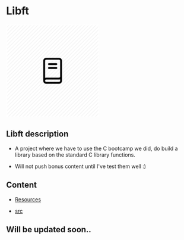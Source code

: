 # Libft

<img src="../Files/lib.png" width="250" />

## Libft description

* A project where we have to use the C bootcamp we did, do build a library based on the standard C library functions.

* Will not push bonus content until I've test them well :)

## Content

* [Resources](Resources/)

* [src](src/)

## Will be updated soon..
